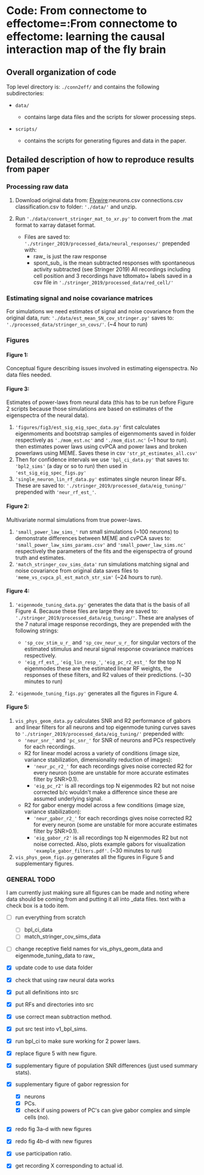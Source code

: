 # Code: From connectome to effectome=:From connectome to effectome: learning the causal interaction map of the fly brain

## Overall organization of code
Top level directory is: `./conn2eff/` and contains the following subdirectories:

- `data/` 
    - contains large data files and the scripts for slower processing steps. 

- `scripts/` 
    - contains the scripts for generating figures and data in the paper.




## Detailed description of how to reproduce results from paper
### Processing raw data
1. Download original data from:
[Flywire](hhttps://codex.flywire.ai/api/download):neurons.csv connections.csv classification.csv
to  folder: `'./data/'` and unzip.  

2. Run
`'./data/convert_stringer_mat_to_xr.py'`
to convert from the .mat format to xarray dataset format.
    -  Files are saved to: `'./stringer_2019/processed_data/neural_responses/'` prepended with:
        -   raw_ is just the raw response
        -   spont_sub_ is the mean subtracted responses with spontaneous activity subtracted (see Stringer 2019)
        All recordings including cell position and 3 recordings have tdtomato+ labels saved in a csv file in
`'./stringer_2019/processed_data/red_cell/'`

### Estimating signal and noise covariance matrices
For simulations we need estimates of signal and noise covariance from the original data, run: `'./data/est_mean_SN_cov_stringer.py'` saves to: `'./processed_data/stringer_sn_covs/'`. (~4 hour to run)

### Figures

#### Figure 1: 
Conceptual figure describing issues involved in estimating eigenspectra. No data files needed.

#### Figure 3:
Estimates of power-laws from neural data (this has to be run before Figure 2 scripts because those simulations are based on estimates of the eigenspectra of the neural data).
1. `'figures/fig3/est_sig_eig_spec_data.py'`
first calculates eigenmoments and bootstrap samples of eigenmoments
saved in folder respectively as 
`'./mom_est.nc'` and `'./mom_dist.nc'` (~1 hour to run).
then estimates power laws using cvPCA and power laws and broken powerlaws using MEME. Saves these in csv
`'str_pt_estimates_all.csv'`
2. Then for confidence intervals we use 
`'bpl_ci_data.py'`
that saves to:
`'bpl2_sims'` (a day or so to run)
then used in `'est_sig_eig_spec_figs.py'`
3. `'single_neuron_lin_rf_data.py'` estimates single neuron linear RFs. These are saved to: `'./stringer_2019/processed_data/eig_tuning/'` prepended with `'neur_rf_est_'`.


#### Figure 2:
Multivariate normal simulations from true power-laws.
1. `'small_power_law_sims_'` run small simulations (~100 neurons) to demonstrate differences between MEME and cvPCA saves to: `'small_power_law_sims_params.csv'` and `'small_power_law_sims.nc'`  respectively the parameters of the fits and the eigenspectra of ground truth and estimates.
2. `'match_stringer_cov_sims_data'` run simulations matching signal and noise covariance from original data saves files to `'meme_vs_cvpca_pl_est_match_str_sim'` (~24 hours to run).



#### Figure 4:

1. `'eigenmode_tuning_data.py'` generates the data that is the basis of all Figure 4. Because these files are large they are saved to: 
`'./stringer_2019/processed_data/eig_tuning/'`. These are analyses of the 7 natural image response recordings, they are prepended with the following strings:
    - `'sp_cov_stim_u_r_` and `'sp_cov_neur_u_r_` for singular vectors of the estimated stimulus and neural signal response covariance matrices respectively.
    - `'eig_rf_est_`, `'eig_lin_resp_'`, `'eig_pc_r2_est_'` for the top N eigenmodes these are the estimated linear RF weights, the responses of these filters, and R2 values of their predictions.
(~30 minutes to run)

2. `'eigenmode_tuning_figs.py'` generates all the figures in Figure 4. 


#### Figure 5:
1. `vis_phys_geom_data.py` calculates SNR and R2 performance of gabors and linear filters for all neurons and top eigenmode tuning curves saves to `'./stringer_2019/processed_data/eig_tuning/'` prepended with:
    - `'neur_snr_'` and `'pc_snr_'` for SNR of neurons and PCs respectively for each recordings.
    - R2 for linear model across a variety of conditions (image size, variance stabilization, dimensionality reduction of images):
        - `'neur_pc_r2_'` for each recordings gives noise corrected R2 for every neuron (some are unstable for more accurate estimates filter by SNR>0.1). 
        - `'eig_pc_r2'` is all recordings top N eigenmodes R2 but not noise corrected b/c wouldn't make a difference since these are assumed underlying signal.
    - R2 for gabor energy model across a few conditions (image size, variance stabilization):
        - `'neur_gabor_r2_'` for each recordings gives noise corrected R2 for every neuron (some are unstable for more accurate estimates filter by SNR>0.1). 
        - `'eig_gabor_r2'` is all recordings top N eigenmodes R2 but not noise corrected.
Also, plots example gabors for visualization `'example_gabor_filters.pdf'`.
(~30 minutes to run)
2. `vis_phys_geom_figs.py` generates all the figures in Figure 5 and supplementary figures.



### GENERAL TODO

I am currently just making sure all figures can be made and noting where data should be coming from and putting it all into _data files. text with a check box is a todo item.
- [ ] run everything from scratch
    - [ ] bpl_ci_data
    - [ ] match_stringer_cov_sims_data
- [ ] change receptive field names for vis_phys_geom_data and eigenmode_tuning_data to raw_
- [x] update code to use data folder
- [x] check that using raw neural data works
- [x] put all definitions into src
- [x] put RFs and directories into src
- [x] use correct mean subtraction method.
- [x] put src test into v1_bpl_sims.
- [X] run bpl_ci to make sure working for 2 power laws.
- [X] replace figure 5 with new figure.
- [X] supplementary figure of population SNR differences (just used summary stats).
- [x] supplementary figure of gabor regression for 
    - [X] neurons
    - [X] PCs.
    - [X] check if using powers of PC's can give gabor complex and simple cells (no).
- [X] redo fig 3a-d with new figures
- [X] redo fig 4b-d with new figures

- [X] use participation ratio.

- [X] get recording X corresponding to actual id.

